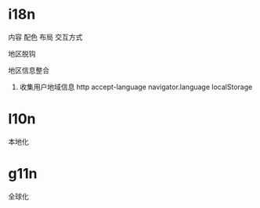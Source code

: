 # i18n
内容
配色
布局
交互方式

地区脱钩

地区信息整合


1. 收集用户地域信息
http  accept-language
      navigator.language
      localStorage


# l10n
本地化


# g11n
全球化
